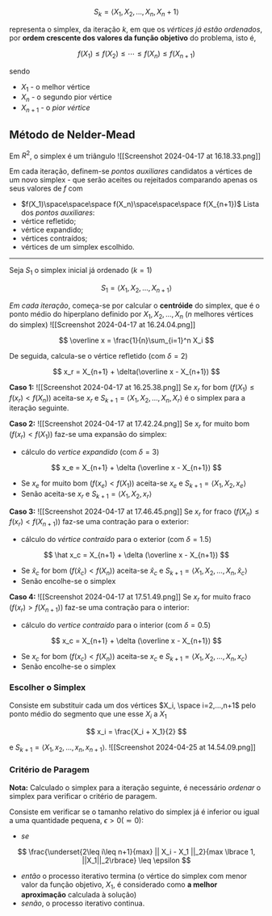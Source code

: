 $$
S_k = \langle X_1, X_2, ...,X_n,X_n+1\rangle
$$

representa o simplex, da iteração $k$, em que os _vértices já estão ordenados_, por **ordem crescente dos valores da função objetivo** do problema, isto é,

$$
f(X_1)\leq f(X_2)\leq \cdots\leq f(X_n)\leq f(X_{n+1})
$$

sendo
- $X_1$ - o melhor vértice
- $X_n$ - o segundo pior vértice
- $X_{n+1}$ - o _pior vértice_

## Método de Nelder-Mead
Em $R^2$, o simplex é um triângulo
![[Screenshot 2024-04-17 at 16.18.33.png]]

Em cada iteração, definem-se _pontos auxiliares_ candidatos a vértices de um novo simplex - que serão aceites ou rejeitados comparando apenas os seus valores de $f$ com
- $f(X_1)\space\space\space f(X_n)\space\space\space f(X_{n+1})$
Lista dos _pontos auxiliares_:
- vértice refletido;
- vértice expandido;
- vértices contraídos;
- vértices de um simplex escolhido.
---

Seja $S_1$ o simplex inicial já ordenado $(k=1)$

$$
S_1 = \langle X_1, X_2,...,X_{n+1} \rangle
$$

_Em cada iteração_, começa-se por calcular o **centróide** do simplex, que é o ponto médio do hiperplano definido por $X_1,X_2,…,X_n$ ($n$ melhores vértices do simplex)
![[Screenshot 2024-04-17 at 16.24.04.png]]

$$
\overline x = \frac{1}{n}\sum_{i=1}^n X_i
$$

De seguida, calcula-se o vértice refletido (com $\delta = 2$)

$$
x_r = X_{n+1} + \delta(\overline x - X_{n+1})
$$

**Caso 1:**
![[Screenshot 2024-04-17 at 16.25.38.png]]
Se $x_r$ for bom ($f(X_1)\leq f(x_r)< f(X_n)$) aceita-se _$x_r$_ e $S_{k+1} = \langle X_1,X_2,…,X_n,X_r\rangle$ é o simplex para a iteração seguinte.

**Caso 2:**
![[Screenshot 2024-04-17 at 17.42.24.png]]
Se $x_r$ for muito bom ($f(x_r)< f(X_1)$) faz-se uma expansão do simplex:
- cálculo do _vertice expandido_ (com $\delta = 3$)

$$
x_e = X_{n+1} + \delta (\overline x - X_{n+1})
$$

- Se $x_e$ for muito bom ($f(x_e)<f(X_1)$) aceita-se $x_e$ e $S_{k+1} = \langle X_1,X_2,x_e\rangle$
- Senão aceita-se $x_r$ e $S_{k+1} = \langle X_1,X_2,x_r\rangle$

**Caso 3:**
![[Screenshot 2024-04-17 at 17.46.45.png]]
Se $x_r$ for fraco ($f(X_n)\leq f(x_r)< f(X_{n+1})$) faz-se uma contração para o exterior:
- cálculo do _vértice contraído_ para o exterior (com $\delta = 1.5$)

$$
\hat x_c = X_{n+1} + \delta (\overline x - X_{n+1})
$$

- Se $\hat x_c$ for bom ($f(\hat x_c)<f(X_n)$) aceita-se $\hat x_c$ e $S_{k+1}=\langle X_1,X_2,…,X_n,\hat x_c \rangle$
- Senão encolhe-se o simplex

**Caso 4:**
![[Screenshot 2024-04-17 at 17.51.49.png]]
Se $x_r$ for muito fraco ($f(x_r) > f(X_{n+1})$) faz-se uma contração para o interior:
- cálculo do _vertice contraído_ para o interior (com $\delta = 0.5$)

$$
x_c = X_{n+1} + \delta (\overline x - X_{n+1})
$$

- Se $x_c$ for bom ($f(x_c)<f(X_n)$) aceita-se $x_c$ e $S_{k+1} = \langle X_1,X_2,…,X_n,x_c\rangle$
- Senão encolhe-se o simplex

### Escolher o Simplex
Consiste em substituir cada um dos vértices $X_i, \space i=2,…,n+1$ pelo ponto médio do segmento que une esse $X_i$ a $X_1$

$$
x_i = \frac{X_i + X_1}{2}
$$

e $S_{k+1}=\langle X_1,x_2,…,x_n,x_{n+1}\rangle$.
![[Screenshot 2024-04-25 at 14.54.09.png]]

### Critério de Paragem
**Nota:** Calculado o simplex para a iteração seguinte, é necessário _ordenar_ o simplex para verificar o critério de paragem.

Consiste em verificar se o tamanho relativo do simplex já é inferior ou igual a uma quantidade pequena, $\epsilon > 0(\eqsim 0)$:
- _se_

$$
\frac{\underset{2\leq i\leq n+1}{max} || X_i - X_1 ||_2}{max \lbrace 1, ||X_1||_2\rbrace} \leq \epsilon
$$

- _então_ o processo iterativo termina (o vértice do simplex com menor valor da função objetivo, $X_1$, é considerado como **a melhor aproximação** calculada à solução)
- _senão_, o processo iterativo continua.

